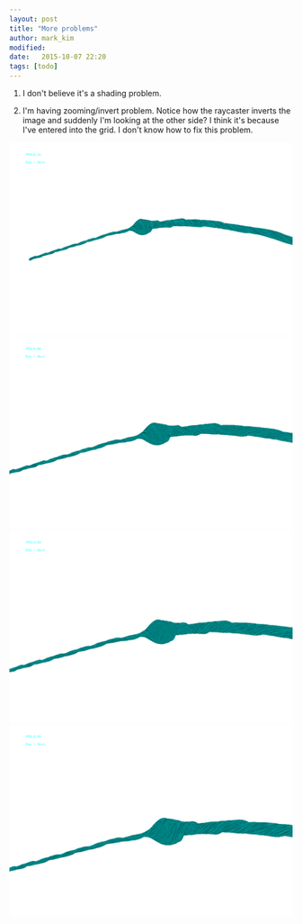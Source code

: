 ```yaml
---
layout: post
title: "More problems"
author: mark_kim
modified:
date:   2015-10-07 22:20
tags: [todo]
---
```

1. I don't believe it's a shading problem.

2. I'm having zooming/invert problem. Notice how the raycaster inverts the image and suddenly I'm looking at the other side? I think it's because I've entered into the grid. I don't know how to fix this problem.

![Frame 1](/images/2015-10-07/edelta-2048-invert-0.png)
![Frame 2](/images/2015-10-07/edelta-2048-invert-1.png)
![Frame 3](/images/2015-10-07/edelta-2048-invert-2.png)
![Frame 4](/images/2015-10-07/edelta-2048-invert-3.png)